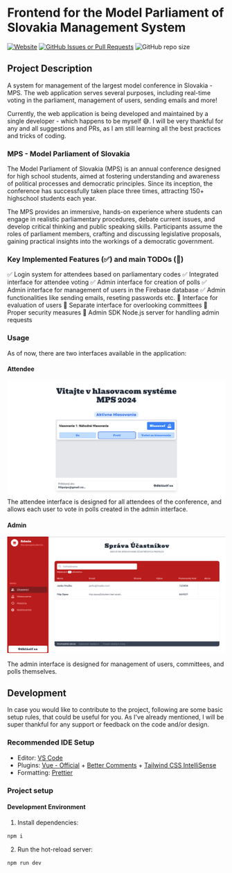 # Frontend for the Model Parliament of Slovakia Management System

[![Website](https://img.shields.io/website?url=https%3A%2F%2Fmps-voting-system.web.app&style=flat)](https://mps-voting-system.web.app/) [![GitHub Issues or Pull Requests](https://img.shields.io/github/issues/filipcodes/mps-polling-fe?style=flat)](https://github.com/filipcodes/mps-polling-fe/issues) ![GitHub repo size](https://img.shields.io/github/repo-size/filipcodes/mps-polling-fe?style=flat)

## Project Description

A system for management of the largest model conference in Slovakia - MPS. The web application serves several purposes, including real-time voting in the parliament, management of users, sending emails and more!

Currently, the web application is being developed and maintained by a single developer - which happens to be myself 😅. I will be very thankful for any and all suggestions and PRs, as I am still learning all the best practices and tricks of coding.

### MPS - Model Parliament of Slovakia

The Model Parliament of Slovakia (MPS) is an annual conference designed for high school students, aimed at fostering understanding and awareness of political processes and democratic principles. Since its inception, the conference has successfully taken place three times, attracting 150+ highschool students each year.

The MPS provides an immersive, hands-on experience where students can engage in realistic parliamentary procedures, debate current issues, and develop critical thinking and public speaking skills. Participants assume the roles of parliament members, crafting and discussing legislative proposals, gaining practical insights into the workings of a democratic government.

### Key Implemented Features (✅) and main TODOs (🔲)

✅ Login system for attendees based on parliamentary codes
✅ Integrated interface for attendee voting
✅ Admin interface for creation of polls
✅ Admin interface for management of users in the Firebase database
✅ Admin functionalities like sending emails, reseting passwords etc.
🔲 Interface for evaluation of users
🔲 Separate interface for overlooking committees
🔲 Proper security measures
🔲 Admin SDK Node.js server for handling admin requests

### Usage

As of now, there are two interfaces available in the application:

#### Attendee

![Attendee interface of the MPS voting system](image.png)
The attendee interface is designed for all attendees of the conference, and allows each user to vote in polls created in the admin interface.

#### Admin

![Admin interface of the MPS voting system](image-1.png)

The admin interface is designed for management of users, committees, and polls themselves.

## Development

In case you would like to contribute to the project, following are some basic setup rules, that could be useful for you. As I've already mentioned, I will be super thankful for any support or feedback on the code and/or design.

### Recommended IDE Setup

- Editor: [VS Code](https://code.visualstudio.com/)
- Plugins: [Vue - Official](https://marketplace.visualstudio.com/items?itemName=Vue.volar) + [Better Comments](https://marketplace.visualstudio.com/items?itemName=aaron-bond.better-comments) + [Tailwind CSS IntelliSense](https://marketplace.visualstudio.com/items?itemName=bradlc.vscode-tailwindcss)
- Formatting: [Prettier](https://marketplace.visualstudio.com/items?itemName=esbenp.prettier-vscode)

### Project setup

#### Development Environment

1. Install dependencies:

```cmd
npm i
```

2. Run the hot-reload server:

```cmd
npm run dev
```
